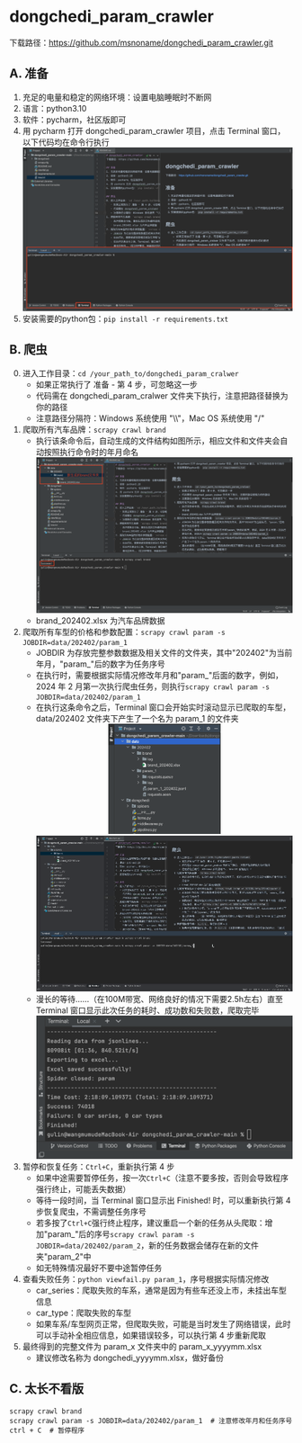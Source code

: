# dongchedi_param_crawler
下载路径：https://github.com/msnoname/dongchedi_param_crawler.git

## A. 准备
1. 充足的电量和稳定的网络环境：设置电脑睡眠时不断网
2. 语言：python3.10
3. 软件：pycharm，社区版即可
4. 用 pycharm 打开 dongchedi_param_crawler 项目，点击 Terminal 窗口，以下代码均在命令行执行<div align="center"><img src="image/A-4.png"></div>
5. 安装需要的python包：`pip install -r requirements.txt`

## B. 爬虫
0. 进入工作目录：`cd /your_path_to/dongchedi_param_cralwer`
   - 如果正常执行了 准备 - 第 4 步，可忽略这一步
   - 代码需在 dongchedi_param_cralwer 文件夹下执行，注意把路径替换为你的路径
   - 注意路径分隔符：Windows 系统使用 "\\\\"，Mac OS 系统使用 "/"
1. 爬取所有汽车品牌：`scrapy crawl brand`
   - 执行该条命令后，自动生成的文件结构如图所示，相应文件和文件夹会自动按照执行命令时的年月命名<div align="center"><img src="image/B-1.png"></div>
   - brand_202402.xlsx 为汽车品牌数据
2. 爬取所有车型的价格和参数配置：`scrapy crawl param -s JOBDIR=data/202402/param_1`
   - JOBDIR 为存放完整参数数据及相关文件的文件夹，其中"202402"为当前年月，"param_"后的数字为任务序号
   - 在执行时，需要根据实际情况修改年月和"param_"后面的数字，例如，2024 年 2 月第一次执行爬虫任务，则执行`scrapy crawl param -s JOBDIR=data/202402/param_1`
   - 在执行这条命令之后，Terminal 窗口会开始实时滚动显示已爬取的车型，data/202402 文件夹下产生了一个名为 param_1 的文件夹<div align="center"><img src="image/B-2-3.png" width="200"></div><div align="center"><img src="image/B-2-3.gif"></div>
   - 漫长的等待……（在100M带宽、网络良好的情况下需要2.5h左右）直至 Terminal 窗口显示此次任务的耗时、成功数和失败数，爬取完毕<div align="center"><img src="image/B-2-4.png" width="500"></div>
3. 暂停和恢复任务：`Ctrl+C`，重新执行第 4 步
   - 如果中途需要暂停任务，按一次`Ctrl+C`（注意不要多按，否则会导致程序强行终止，可能丢失数据）
   - 等待一段时间，当 Terminal 窗口显示出 Finished! 时，可以重新执行第 4 步恢复爬虫，不需调整任务序号
   - 若多按了`Ctrl+C`强行终止程序，建议重启一个新的任务从头爬取：增加"param_"后的序号`scrapy crawl param -s JOBDIR=data/202402/param_2`，新的任务数据会储存在新的文件夹"param_2"中
   - 如无特殊情况最好不要中途暂停任务
4. 查看失败任务：`python viewfail.py param_1`，序号根据实际情况修改
   - car_series：爬取失败的车系，通常是因为有些车还没上市，未挂出车型信息
   - car_type：爬取失败的车型
   - 如果车系/车型网页正常，但爬取失败，可能是当时发生了网络错误，此时可以手动补全相应信息，如果错误较多，可以执行第 4 步重新爬取
5. 最终得到的完整文件为 param_x 文件夹中的 param_x_yyyymm.xlsx
   - 建议修改名称为 dongchedi_yyyymm.xlsx，做好备份

## C. 太长不看版
```shell
scrapy crawl brand
scrapy crawl param -s JOBDIR=data/202402/param_1  # 注意修改年月和任务序号
ctrl + C  # 暂停程序
```
